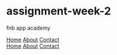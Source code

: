 # assignment-week-2
fnb app academy 
<head>
<link rel="stylesheet" href="style.css">
</head>
<body>
<a href="index.html">Home</a>
<a href="#">About</a>
<a href="#">Contact</a>
</body>
<div id="menu-bar">
<a href="index.html">Home</a>
<a href="#">About</a>
<a href="#">Contact</a>
</div> 
